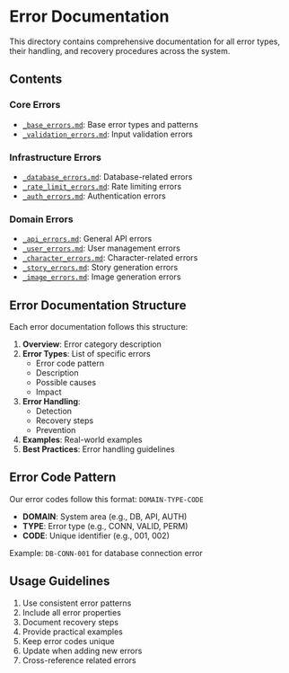 # Error Documentation

This directory contains comprehensive documentation for all error types, their handling, and recovery procedures across the system.

## Contents

### Core Errors
- [`_base_errors.md`](_base_errors.md): Base error types and patterns
- [`_validation_errors.md`](_validation_errors.md): Input validation errors

### Infrastructure Errors
- [`_database_errors.md`](_database_errors.md): Database-related errors
- [`_rate_limit_errors.md`](_rate_limit_errors.md): Rate limiting errors
- [`_auth_errors.md`](_auth_errors.md): Authentication errors

### Domain Errors
- [`_api_errors.md`](_api_errors.md): General API errors
- [`_user_errors.md`](_user_errors.md): User management errors
- [`_character_errors.md`](_character_errors.md): Character-related errors
- [`_story_errors.md`](_story_errors.md): Story generation errors
- [`_image_errors.md`](_image_errors.md): Image generation errors

## Error Documentation Structure

Each error documentation follows this structure:
1. **Overview**: Error category description
2. **Error Types**: List of specific errors
   - Error code pattern
   - Description
   - Possible causes
   - Impact
3. **Error Handling**:
   - Detection
   - Recovery steps
   - Prevention
4. **Examples**: Real-world examples
5. **Best Practices**: Error handling guidelines

## Error Code Pattern

Our error codes follow this format: `DOMAIN-TYPE-CODE`
- **DOMAIN**: System area (e.g., DB, API, AUTH)
- **TYPE**: Error type (e.g., CONN, VALID, PERM)
- **CODE**: Unique identifier (e.g., 001, 002)

Example: `DB-CONN-001` for database connection error

## Usage Guidelines

1. Use consistent error patterns
2. Include all error properties
3. Document recovery steps
4. Provide practical examples
5. Keep error codes unique
6. Update when adding new errors
7. Cross-reference related errors 
